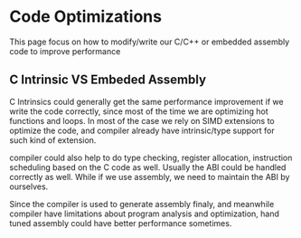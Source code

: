 # Code Optimizations
This page focus on how to modify/write our C/C++ or embedded assembly code to improve performance

## C Intrinsic VS Embeded Assembly

 C Intrinsics could generally get the same performance improvement if we write the code correctly, since most of the time we are optimizing hot functions and loops. In most of the case we rely on SIMD extensions to optimize the code, and compiler already have intrinsic/type support for such kind of extension.

 compiler could also help to do type checking, register allocation, instruction scheduling based on the C code as well. Usually the ABI could be handled correctly as well. While if we use assembly, we need to maintain the ABI by ourselves.
 
 Since the compiler is used to generate assembly finaly, and meanwhile compiler have limitations about program analysis and optimization, hand tuned assembly could have better performance sometimes.
 



